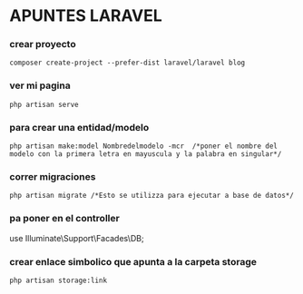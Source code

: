 # APUNTES LARAVEL 
### crear proyecto
```
composer create-project --prefer-dist laravel/laravel blog
```
### ver mi pagina
```
php artisan serve
````
### para crear una entidad/modelo
```
php artisan make:model Nombredelmodelo -mcr  /*poner el nombre del modelo con la primera letra en mayuscula y la palabra en singular*/
```
### correr migraciones 
```
php artisan migrate /*Esto se utilizza para ejecutar a base de datos*/
```

### pa poner en el controller 
use Illuminate\Support\Facades\DB;

### crear enlace simbolico que apunta a la carpeta storage

```
php artisan storage:link
```
